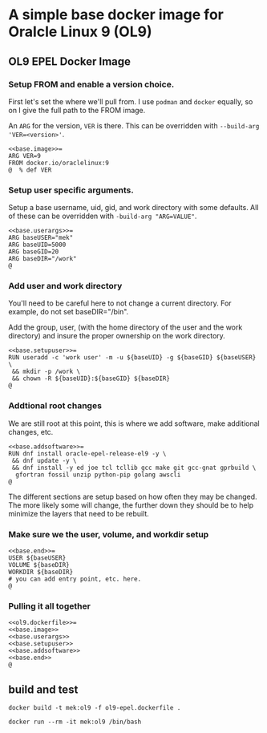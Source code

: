 # A simple base docker image for Oralcle Linux 9 (OL9)

## OL9 EPEL Docker Image

### Setup FROM and enable a version choice.

First let's set the where we'll pull from. I use `podman` and 
`docker` equally, so on I give the full path to the FROM image.

An `ARG` for the version, `VER` is there. This can be overridden
 with `--build-arg 'VER=<version>'`.

```
<<base.image>>=
ARG VER=9
FROM docker.io/oraclelinux:9
@  % def VER
```

### Setup user specific arguments.

Setup a base username, uid, gid, and work directory with some 
defaults. All of these can be overridden with `-build-arg "ARG=VALUE"`.

```
<<base.userargs>>=
ARG baseUSER="mek"
ARG baseUID=5000
ARG baseGID=20
ARG baseDIR="/work"
@
```

### Add user and work directory

You'll need to be careful here to not change a current directory. 
For example, do not set baseDIR="/bin". 

Add the group, user, (with the home directory of the user and 
the work directory) and insure the proper ownership on the work 
directory.

```
<<base.setupuser>>=
RUN useradd -c 'work user' -m -u ${baseUID} -g ${baseGID} ${baseUSER} \ 
 && mkdir -p /work \
 && chown -R ${baseUID}:${baseGID} ${baseDIR}
@
```

### Addtional root changes

We are still root at this point, this is where we add software, make 
additional changes, etc.

```
<<base.addsoftware>>=
RUN dnf install oracle-epel-release-el9 -y \
 && dnf update -y \
 && dnf install -y ed joe tcl tcllib gcc make git gcc-gnat gprbuild \
  gfortran fossil unzip python-pip golang awscli 
@
```

The different sections are setup based on how often they may be changed. 
The more likely some will change, the further down they should be to help 
minimize the layers that need to be rebuilt.

### Make sure we the user, volume, and workdir setup

```
<<base.end>>=
USER ${baseUSER}
VOLUME ${baseDIR}
WORKDIR ${baseDIR}
# you can add entry point, etc. here.
@
```

### Pulling it all together

```
<<ol9.dockerfile>>=
<<base.image>>
<<base.userargs>>
<<base.setupuser>>
<<base.addsoftware>>
<<base.end>>
@
```

## build and test

`docker build -t mek:ol9 -f ol9-epel.dockerfile .`

`docker run --rm -it mek:ol9 /bin/bash`

